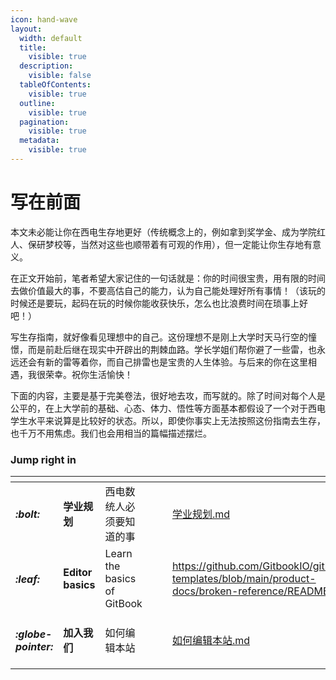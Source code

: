 ```yaml
---
icon: hand-wave
layout:
  width: default
  title:
    visible: true
  description:
    visible: false
  tableOfContents:
    visible: true
  outline:
    visible: true
  pagination:
    visible: true
  metadata:
    visible: true
---
```


# 写在前面

本文未必能让你在西电生存地更好（传统概念上的，例如拿到奖学金、成为学院红人、保研梦校等，当然对这些也顺带着有可观的作用），但一定能让你生存地有意义。

在正文开始前，笔者希望大家记住的一句话就是：你的时间很宝贵，用有限的时间去做价值最大的事，不要高估自己的能力，认为自己能处理好所有事情！（该玩的时候还是要玩，起码在玩的时候你能收获快乐，怎么也比浪费时间在琐事上好吧！）

写生存指南，就好像看见理想中的自己。这份理想不是刚上大学时天马行空的憧憬，而是前赴后继在现实中开辟出的荆棘血路。学长学姐们帮你避了一些雷，也永远还会有新的雷等着你，而自己排雷也是宝贵的人生体验。与后来的你在这里相遇，我很荣幸。祝你生活愉快！

下面的内容，主要是基于完美卷法，很好地去攻，而写就的。除了时间对每个人是公平的，在上大学前的基础、心态、体力、悟性等方面基本都假设了一个对于西电学生水平来说算是比较好的状态。所以，即使你事实上无法按照这份指南去生存，也千万不用焦虑。我们也会用相当的篇幅描述摆烂。

### Jump right in

<table data-view="cards"><thead><tr><th></th><th></th><th></th><th data-hidden data-card-cover data-type="files"></th><th data-hidden></th><th data-hidden data-card-target data-type="content-ref"></th></tr></thead><tbody><tr><td><h4><i class="fa-bolt">:bolt:</i></h4></td><td><strong>学业规划</str/ong></td><td>西电数统人必须要知道的事</td><td></td><td></td><td><a href="基本/学业规划.md">学业规划.md</a></td></tr><tr><td><h4><i class="/fa-leaf">:leaf:</i></h4></td><td><strong>Editor basics</strong></td><td>Learn the basics of GitBook</td><td></td><td></td><td><a href="https://github.com/GitbookIO/gitbook-templates/blob/main/product-docs/broken-ref/erence/README.md">https://github.com/GitbookIO/gitbook-templates/blob/main/product-docs/broken-reference/README.md</a></td></tr><tr><td><h4><i class="fa-globe-pointer">:globe-pointer:</i></h4></td><td><strong>加入我们</strong></td><td>如何编辑本站</td><td></td><td></td><td><a href="关于/如何编辑本站.md">如何编辑本站.md</a></td></tr></tbody></table>
